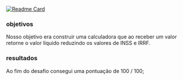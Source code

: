 [![Readme Card](https://github-readme-stats.vercel.app/api/pin/?username=LuizFernandesOliveira&repo=java-cli-codenation-calculadora-salario)](https://github.com/LuizFernandesOliveira/java-cli-codenation-calculadora-salario)
### objetivos
Nosso objetivo era construir uma calculadora que ao receber um valor retorne o valor líquido reduzindo os valores de INSS e IRRF.

### resultados
Ao fim do desafio consegui uma pontuação de 100 / 100;